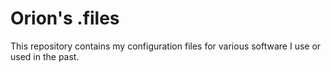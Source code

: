 # Orion's .files

This repository contains my configuration files for various software I use or used in the past.
